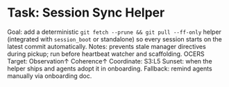 # Task: Session Sync Helper
Goal: add a deterministic `git fetch --prune && git pull --ff-only` helper (integrated with `session_boot` or standalone) so every session starts on the latest commit automatically.
Notes: prevents stale manager directives during pickup; run before heartbeat watcher and scaffolding.
OCERS Target: Observation↑ Coherence↑
Coordinate: S3:L5
Sunset: when the helper ships and agents adopt it in onboarding.
Fallback: remind agents manually via onboarding doc.
